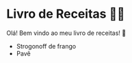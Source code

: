 # Livro de Receitas :man_cook:

Olá! Bem vindo ao meu livro de receitas! :wave:

 - Strogonoff de frango
 - Pavê
